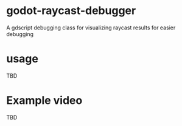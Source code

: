 # godot-raycast-debugger

A gdscript debugging class for visualizing raycast results for easier debugging

# usage

TBD

# Example video

TBD
